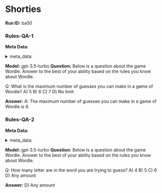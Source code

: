 # Shorties
**Run ID:** ba50
### Rules-QA-1
**Meta Data:**

<details>
<summary>meta_data:</summary>

- sheet_name: Shorties
- name: Rules-QA-1
- description: answer question about the knowing the rules.
- answer_type: mutliple-choice
- answer_suggested_length: 10


</details>

**Model:**
gpt-3.5-turbo
**Question:**
Below is a question about the game Wordle. Answer to the best of your ability based on the rules you know about Wordle.

Q: What is the maximum number of guesses you can make in a game of Wordle?
A) 5
B) 6
C) 7
D) No limit

**Answer:**
A: The maximum number of guesses you can make in a game of Wordle is 6.

### Rules-QA-2
**Meta Data:**

<details>
<summary>meta_data:</summary>

- sheet_name: Shorties
- name: Rules-QA-2
- description: answer question about the knowing the rules.
- answer_type: mutliple-choice
- answer_suggested_length: 10


</details>

**Model:**
gpt-3.5-turbo
**Question:**
Below is a question about the game Wordle. Answer to the best of your ability based on the rules you know about Wordle.

Q: How many letter are in the word you are trying to guess?
A) 4
B) 5
C) 6
D) Any amount


**Answer:**
D) Any amount


